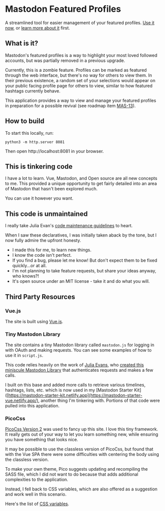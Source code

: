 # Mastodon Featured Profiles

A streamlined tool for easier management of your featured profiles. [Use it now](https://featured-profiles.box464.com), or [learn more about it](https://box464.com/featured-profiles) first.

## What is it?

Mastodon's featured profiles is a way to highlight your most loved followed accounts, but was partially removed in a previous upgrade.

Currently, this is a zombie feature. Profiles can be marked as featured through the web interface, but there's no way for others to view them. In their previous existence, a random set of your selections would appear on your public facing profile page for others to view, similar to how featured hashtags currently behave.

This application provides a way to view and manage your featured profiles in preparation for a possible revival (see roadmap item [MAS-13](https://joinmastodon.org/roadmap)).

## How to build

To start this locally, run:

```
python3 -m http.server 8081
```

Then open http://localhost:8081 in your browser.

## This is tinkering code

I have a lot to learn. Vue, Mastodon, and Open source are all new concepts to me. This provided a unique opportunity to get fairly detailed into an area of Mastodon that hasn't been explored much. 

You can use it however you want.

## This code is unmaintained 
I really take Julia Evan's [code maintenance guidelines](https://github.com/jvns/mastodon-threaded-replies#this-code-is-unmaintained) to heart.

When I saw these declaratives, I was initially taken aback by the tone, but I now fully admire the upfront honesty.

* I made this for me, to learn new things.
* I know the code isn't perfect.
* If you find a bug, please let me know! But don't expect them to be fixed quickly...or at all.
* I'm not planning to take feature requests, but share your ideas anyway, who knows?!
* It's open source under an MIT license - take it and do what you will.

## Third Party Resources

### Vue.js
The site is built using [Vue.js](https://vuejs.org/).

### Tiny Mastodon Library
The site contains a tiny Mastodon library called `mastodon.js` for logging in with
OAuth and making requests. You can see some examples of how to use it in `script.js`.

This code relies heavily on the work of [Julia Evans](https://mastodon.social/@b0rk), who [created this miniscule Mastodon Library](https://github.com/jvns/mastodon-threaded-replies#contains-a-tiny-mastodon-library) that authenticates requests and makes a few calls.

I built on this base and added more calls to retrieve various timelines, hashtags, lists, etc. which is now used in my [Mastodon Starter Kit]([https://mastodon-starter-kit.netlify.app](https://mastodon-starter-vue.netlify.app/), another thing I'm tinkering with. Portions of that code were pulled into this application.

### PicoCss

[PicoCss Version 2](https://v2.picocss.com/docs/v2) was used to fancy up this site. I love this tiny framework. It really gets out of your way to let you learn something new, while ensuring you have something that looks nice.

It may be possible to use the classless version of PicoCss, but found that with the Vue SPA there were some difficulties with centering the body using the classless version.

To make your own theme, Pico suggests updating and recompiling the SASS file, which I did not want to do because that adds additional complexities to the application.

Instead, I fell back to CSS variables, which are also offered as a suggestion and work well in this scenario.

Here's the list of [CSS variables](https://v2.picocss.com/docs/css-variables).

